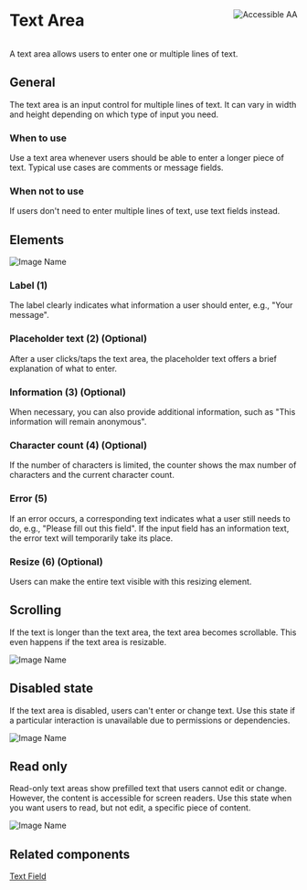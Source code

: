<div style="display: inline-flex; align-items: center; justify-content: space-between; width: 100%;">
    <h1>Text Area</h1>
    <img src="assets/aa.png" alt="Accessible AA" />
</div>

A text area allows users to enter one or multiple lines of text.

## General

The text area is an input control for multiple lines of text. It can vary in width and height depending on which type of input you need.

### When to use

Use a text area whenever users should be able to enter a longer piece of text. Typical use cases are comments or message fields.

### When not to use

If users don't need to enter multiple lines of text, use text fields instead.

## Elements

![Image Name](assets/3_components/text-area/text_area_elements.png)

### Label (1)

The label clearly indicates what information a user should enter, e.g., "Your message".

### Placeholder text (2) (Optional)

After a user clicks/taps the text area, the placeholder text offers a brief explanation of what to enter.

### Information (3) (Optional)

When necessary, you can also provide additional information, such as "This information will remain anonymous".

### Character count (4) (Optional)

If the number of characters is limited, the counter shows the max number of characters and the current character count.

### Error (5)

If an error occurs, a corresponding text indicates what a user still needs to do, e.g., "Please fill out this field". If the input field has an information text, the error text will temporarily take its place.

### Resize (6) (Optional)

Users can make the entire text visible with this resizing element.

## Scrolling

If the text is longer than the text area, the text area becomes scrollable. This even happens if the text area is resizable.

![Image Name](assets/3_components/text-area/text_area_scrolling.png)

## Disabled state

If the text area is disabled, users can't enter or change text. Use this state if a particular interaction is unavailable due to permissions or dependencies.

![Image Name](assets/3_components/text-area/text_area_disabled.png)

## Read only

Read-only text areas show prefilled text that users cannot edit or change. However, the content is accessible for screen readers. Use this state when you want users to read, but not edit, a specific piece of content.

![Image Name](assets/3_components/text-area/text_area_disabled_readonly.png)

## Related components

[Text Field](?path=/usage/components-text-field--standard)
